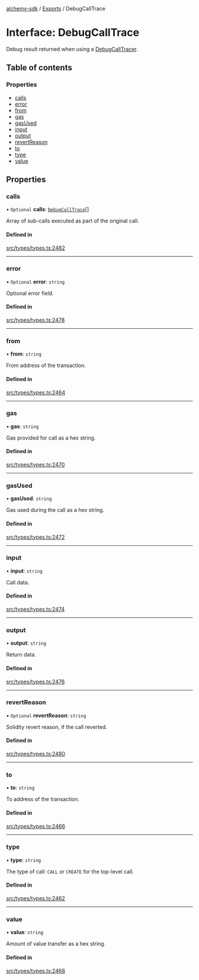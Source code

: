 [alchemy-sdk](../README.md) / [Exports](../modules.md) / DebugCallTrace

# Interface: DebugCallTrace

Debug result returned when using a [DebugCallTracer](DebugCallTracer.md).

## Table of contents

### Properties

- [calls](DebugCallTrace.md#calls)
- [error](DebugCallTrace.md#error)
- [from](DebugCallTrace.md#from)
- [gas](DebugCallTrace.md#gas)
- [gasUsed](DebugCallTrace.md#gasused)
- [input](DebugCallTrace.md#input)
- [output](DebugCallTrace.md#output)
- [revertReason](DebugCallTrace.md#revertreason)
- [to](DebugCallTrace.md#to)
- [type](DebugCallTrace.md#type)
- [value](DebugCallTrace.md#value)

## Properties

### calls

• `Optional` **calls**: [`DebugCallTrace`](DebugCallTrace.md)[]

Array of sub-calls executed as part of the original call.

#### Defined in

[src/types/types.ts:2482](https://github.com/alchemyplatform/alchemy-sdk-js/blob/f2b072e/src/types/types.ts#L2482)

___

### error

• `Optional` **error**: `string`

Optional error field.

#### Defined in

[src/types/types.ts:2478](https://github.com/alchemyplatform/alchemy-sdk-js/blob/f2b072e/src/types/types.ts#L2478)

___

### from

• **from**: `string`

From address of the transaction.

#### Defined in

[src/types/types.ts:2464](https://github.com/alchemyplatform/alchemy-sdk-js/blob/f2b072e/src/types/types.ts#L2464)

___

### gas

• **gas**: `string`

Gas provided for call as a hex string.

#### Defined in

[src/types/types.ts:2470](https://github.com/alchemyplatform/alchemy-sdk-js/blob/f2b072e/src/types/types.ts#L2470)

___

### gasUsed

• **gasUsed**: `string`

Gas used during the call as a hex string.

#### Defined in

[src/types/types.ts:2472](https://github.com/alchemyplatform/alchemy-sdk-js/blob/f2b072e/src/types/types.ts#L2472)

___

### input

• **input**: `string`

Call data.

#### Defined in

[src/types/types.ts:2474](https://github.com/alchemyplatform/alchemy-sdk-js/blob/f2b072e/src/types/types.ts#L2474)

___

### output

• **output**: `string`

Return data.

#### Defined in

[src/types/types.ts:2476](https://github.com/alchemyplatform/alchemy-sdk-js/blob/f2b072e/src/types/types.ts#L2476)

___

### revertReason

• `Optional` **revertReason**: `string`

Solidity revert reason, if the call reverted.

#### Defined in

[src/types/types.ts:2480](https://github.com/alchemyplatform/alchemy-sdk-js/blob/f2b072e/src/types/types.ts#L2480)

___

### to

• **to**: `string`

To address of the transaction.

#### Defined in

[src/types/types.ts:2466](https://github.com/alchemyplatform/alchemy-sdk-js/blob/f2b072e/src/types/types.ts#L2466)

___

### type

• **type**: `string`

The type of call: `CALL` or `CREATE` for the top-level call.

#### Defined in

[src/types/types.ts:2462](https://github.com/alchemyplatform/alchemy-sdk-js/blob/f2b072e/src/types/types.ts#L2462)

___

### value

• **value**: `string`

Amount of value transfer as a hex string.

#### Defined in

[src/types/types.ts:2468](https://github.com/alchemyplatform/alchemy-sdk-js/blob/f2b072e/src/types/types.ts#L2468)
